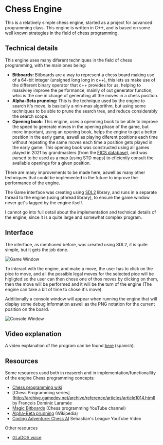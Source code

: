 # Chess Engine

This is a relatively simple chess engine, started as a project for advanced programming class. This engine is written in C++, and is based on some well known strategies in the field of chess programming.

## Technical details

This engine uses many diferent techniques in the field of chess programming, with the main ones being:

- **Bitboards:** Bitboards are a way to represent a chess board making use of a 64-bit integer (unsigned long long in c++), this lets us make use of the different binary operator that c++ provides for us, helping to massivley improve the performance, mainly of out generator function, whic is the one in charge of generating all the moves in a chess position.
- **Alpha-Beta prunning:** This is the technique used by the engine to search it's move, is basically a min-max algorithm, but using some techniques to be able to prune the search tree, and reduce considerably the search scope.
- **Opening book:** This engine, uses a openning book to be able to improve the speed to generate moves in the opening phase of the game, but more important, using an opening book, helps the engine to get a better position in the early game, aswell as playing diferent positions each time without repeating the same moves each time a position gets played in the early game. This opening book was constructed using all games played in 2021 by grandmasters (from the [FICS database](https://www.ficsgames.org)), and was parsed to be used as a map (using STD maps) to eficiently consult the available openings for a given position.

There are many improvements to be made here, aswell as many other techniques that could be implemented in the future to improve the performance of the engine.

The Game interface was creating using [SDL2](https://www.libsdl.org) library, and runs in a separate thread to the engine (using pthread library), to ensure the game window never get's lagged by the engine itself.

I cannot go into full detail about the implementation and technical details of the engine, since it is a quite large and somewhat complex program.

## Interface
The interface, as mentioned before, was created using SDL2, it is quite simple, but it gets the job done.

![Game Window](https://imgur.com/rHuYJ4r.gif)

To interact with the engine, and make a move, the user has to click on the pice to move, and all the possible legal moves for the selected pice will be higligted so the user can then chose one of thos moves by clicking on them, then the move will be performed and it will be the turn of the engine (The engine can take a bit of time to chose it's move).

Additionally a console window will appear when running the engine that will display some debug information aswell as the PNG notation for the current position on the board.

![Console Window](https://imgur.com/bfXaHrO.png)

## Video explanation
A video explanation of the program can be found [here](https://drive.google.com/drive/folders/1caMOIoEGCPTkCyyVKUTwnXIrq4R7WAZn?usp=sharing) (spanish).

## Resources
Some resources used both in reaserch and in implementation/functionallity of the engine
Chess programming concepts:
- [Chess programming wiki](https://www.chessprogramming.org/Main_Page)
- [Chess Programming series] (http://archive.gamedev.net/archive/reference/articles/article1014.html) by François Dominic Laramée
- [Magic Bitboards](https://www.youtube.com/watch?v=4ohJQ9pCkHI&t=334s) (Chess programming YouTube channel)
- [Alpha-Beta prunning](https://en.wikipedia.org/wiki/Alpha–beta_pruning) (Wikipedia)
- [Coding Adventure: Chess AI](https://www.youtube.com/watch?v=U4ogK0MIzqk&t=1s) Sebastian's League YouTube Video

Other resources
- [GLaDOS voice](https://glados.c-net.org)
